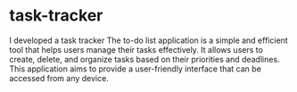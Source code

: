 # task-tracker
I developed a task tracker The to-do list application is a simple and efficient tool that helps users manage their tasks effectively. It allows users to create, delete, and organize tasks based on their priorities and deadlines. This application aims to provide a user-friendly interface that can be accessed from any device.
